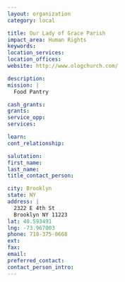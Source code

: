 ```yaml
---
layout: organization
category: local

title: Our Lady of Grace Parish
impact_area: Human Rights
keywords: 
location_services: 
location_offices: 
website: http://www.ologchurch.com/

description: 
mission: |
  Food Pantry

cash_grants: 
grants: 
service_opp: 
services: 

learn: 
cont_relationship: 

salutation: 
first_name: 
last_name: 
title_contact_person: 

city: Brooklyn
state: NY
address: |
  2322 E 4th St  
  Brooklyn NY 11223
lat: 40.593491
lng: -73.967003
phone: 718-375-0668
ext: 
fax: 
email: 
preferred_contact: 
contact_person_intro: 
---
```

